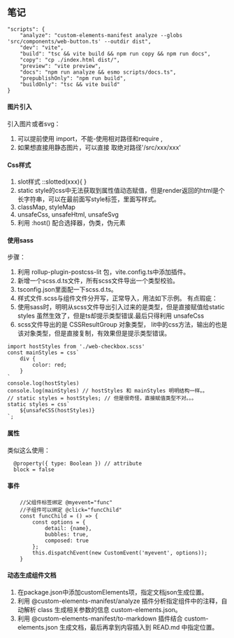 ## 笔记
```
"scripts": {
    "analyze": "custom-elements-manifest analyze --globs 'src/components/web-button.ts' --outdir dist",
    "dev": "vite",
    "build": "tsc && vite build && npm run copy && npm run docs",
    "copy": "cp ./index.html dist/",
    "preview": "vite preview",
    "docs": "npm run analyze && esmo scripts/docs.ts",
    "prepublishOnly": "npm run build",
    "buildOnly": "tsc && vite build"
}
```
#### 图片引入
引入图片或者svg： 
1. 可以提前使用 import，不能-使用相对路径和require , 
2. 如果想直接用静态图片，可以直接 取绝对路径'/src/xxx/xxx'
#### Css样式
1. slot样式 ::slotted(xxx){ }
2. static style的css中无法获取到属性值动态赋值，但是render返回的html是个长字符串，可以在最前面写style标签，里面写样式。
3. classMap, styleMap
4. unsafeCss, unsafeHtml, unsafeSvg
5. 利用 :host() 配合选择器，伪类，伪元素
#### 使用sass
步骤：
1. 利用 rollup-plugin-postcss-lit 包，vite.config.ts中添加插件。
2. 新增一个scss.d.ts文件，所有scss文件导出一个类型校验。
3. tsconfig.json里面配一下scss.d.ts。
4. 样式文件.scss与组件文件分开写，正常导入，用法如下示例。
有点瑕疵：
1. 使用sass时，明明从scss文件导出引入过来的是类型，但是直接赋值给static styles 虽然生效了，但是ts却提示类型错误.最后只得利用 unsafeCss
2. scss文件导出的是 CSSResultGroup 对象类型， lit中的css方法，输出的也是该对象类型，但是直接复制，有效果但是提示类型错误。
```
import hostStyles from './web-checkbox.scss'
const mainStyles = css`
    div {
        color: red;
    }
`
console.log(hostStyles)
console.log(mainStyles) // hostStyles 和 mainStyles 明明结构一样。。
// static styles = hostStyles; // 但是很奇怪，直接赋值类型不对。。。
static styles = css`
    ${unsafeCSS(hostStyles)}
`;
```
#### 属性
类似这么使用：
```
  @property({ type: Boolean }) // attribute
  block = false
```
#### 事件
```
    //父组件标签绑定 @myevent="func"
    //子组件可以绑定 @click="funcChild"
    const funcChild = () => {
        const options = {
            detail: {name},
            bubbles: true,
            composed: true
        };
        this.dispatchEvent(new CustomEvent('myevent', options));
    }
```
#### 动态生成组件文档
1. 在package.json中添加customElements项，指定文档json生成位置。
2. 利用 @custom-elements-manifest/analyze 插件分析指定组件中的注释，自动解析 class 生成相关参数的信息 custom-elements.json。
3. 利用 @custom-elements-manifest/to-markdown 插件结合 custom-elements.json 生成文档，最后再拿到内容插入到 READ.md 中指定位置。